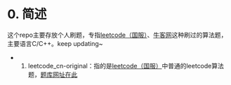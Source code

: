 # 0. 简述

这个repo主要存放个人刷题，专指[leetcode（国服）](https://leetcode-cn.com/)、[牛客网](https://www.nowcoder.com/)这种刷过的算法题，主要语言C/C++。keep updating~

- 1. leetcode_cn-original：指的是[leetcode（国服）](https://leetcode-cn.com/)中普通的leetcode算法题，[题库网址在此](https://leetcode-cn.com/problemset/all/)

